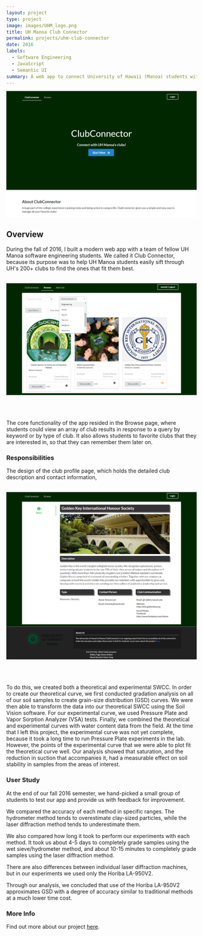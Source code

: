 ```yaml
---
layout: project
type: project
image: images/UHM_logo.png
title: UH Manoa Club Connector
permalink: projects/uhm-club-connector
date: 2016
labels:
  - Software Engineering
  - JavaScript
  - Semantic UI
summary: A web app to connect University of Hawaii (Manoa) students with the university's 200+ clubs
---
```


<img class="ui huge image" src="../images/home-landing-M3.png">

## Overview

During the fall of 2016, I built a modern web app with a team of fellow UH Manoa software engineering students. We called it Club Connector, because its purpose was to help UH Manoa students easily sift through UH's 200+ clubs to find the ones that fit them best.

<br>

  <img class="ui huge image" src="../images/clubconnector-browse-M3.png">

<br><br>

The core functionality of the app resided in the Browse page, where students could view an array of club results in response to a query by keyword or by type of club. It also allows students to favorite clubs that they are interested in, so that they can remember them later on.

### Responsibilities

The design of the club profile page, which holds the detailed club description and contact information,

<br>

  <img class="ui huge image" src="../images/club-profile-M3.png">

<br><br>

To do this, we created both a theoretical and experimental SWCC. In order to create our theoretical curve, we first conducted gradation analysis on all of our soil samples to create grain-size distribution (GSD) curves. We were then able to transform the data into our theoretical SWCC using the Soil Vision software. For our experimental curve, we used Pressure Plate and Vapor Sorption Analyzer (VSA) tests. Finally, we combined the theoretical and experimental curves with water content data from the field. At the time that I left this project, the experimental curve was not yet complete, because it took a long time to run Pressure Plate experiments in the lab. However, the points of the experimental curve that we were able to plot fit the theoretical curve well. Our analysis showed that saturation, and the reduction in suction that accompanies it, had a measurable effect on soil stability in samples from the areas of interest.

### User Study

At the end of our fall 2016 semester, we hand-picked a small group of students to test our app and provide us with feedback for improvement.

We compared the accuracy of each method in specific ranges. The hydrometer method tends to overestimate clay-sized particles, while the laser diffraction method tends to underestimate them. 

We also compared how long it took to perform our experiments with each method. It took us about 4-5 days to completely grade samples using the wet sieve/hydrometer method, and about 10-15 minutes to completely grade samples using the laser diffraction method. 

There are also differences between individual laser diffraction machines, but in our experiments we used only the Horiba LA-950V2.

Through our analysis, we concluded that use of the Horiba LA-950V2 approximates GSD with a degree of accuracy similar to traditional methods at a much lower time cost.

### More Info

Find out more about our project [here](https://clubconnector.github.io/).



